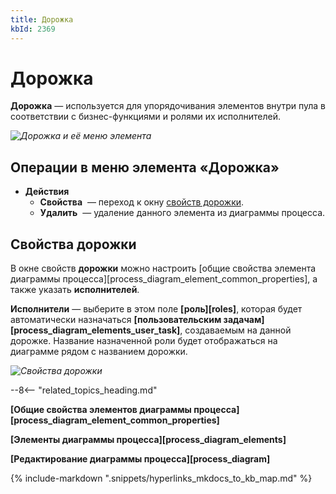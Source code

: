 ```yaml
---
title: Дорожка
kbId: 2369
---
```


# Дорожка

**Дорожка** — используется для упорядочивания элементов внутри пула в соответствии с бизнес-функциями и ролями их исполнителей.

_![Дорожка и её меню элемента](https://kb.comindware.ru/assets/lane.png)_

## Операции в меню элемента «Дорожка»

- **Действия**
    - **Свойства** *‌* — переход к окну [свойств дорожки](#mcetoc_1h2arg3kj1).
    - **Удалить** *‌* — удаление данного элемента из диаграммы процесса.

## Свойства дорожки

В окне свойств **дорожки** можно настроить [общие свойства элемента диаграммы процесса][process_diagram_element_common_properties], а также указать **исполнителей**.

**Исполнители** — выберите в этом поле **[роль][roles]**, которая будет автоматически назначаться **[пользовательским задачам][process_diagram_elements_user_task]**, создаваемым на данной дорожке. Название назначенной роли будет отображаться на диаграмме рядом с названием дорожки.

_![Свойства дорожки](https://kb.comindware.ru/assets/lane_general_properties.png)_

--8<-- "related_topics_heading.md"

**[Общие свойства элементов диаграммы процесса][process_diagram_element_common_properties]**

**[Элементы диаграммы процесса][process_diagram_elements]**

**[Редактирование диаграммы процесса][process_diagram]**

{% include-markdown ".snippets/hyperlinks_mkdocs_to_kb_map.md" %}
